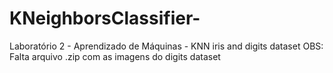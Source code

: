 # KNeighborsClassifier-
Laboratório 2 - Aprendizado de Máquinas - KNN iris and digits dataset
OBS: Falta arquivo .zip com as imagens do digits dataset
